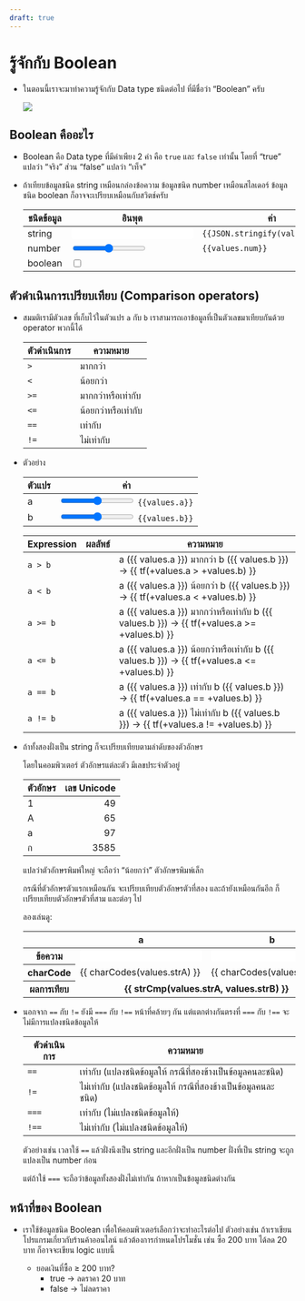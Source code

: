 ```yaml
---
draft: true
---
```


<script setup>
  import { reactive } from 'vue'
  import JsConsole from './components/JsConsole.vue'
  import BooleanValue from './components/BooleanValue.vue'

const values = reactive({
  str: 'hello',
  strA: 'apple',
  strB: 'apricot',
  num: 42,
  bool: false,
  a: 5,
  b: 3,
})

const charCodes = (str) => Array.from({ length: str.length }, (_, i) => str.charCodeAt(i)).join(', ')

const tf = (v) => v ? 'จริง' : 'เท็จ'
const strCmp = (a, b) => {
  if (a < b) {
    return 'a < b'
  } else if (a > b) {
    return 'a > b'
  } else if (a == b) {
    return 'a == b'
  }
  return '???'
}
</script>

<style scoped>
  .n-input-text {
    border: 1px solid var(--vp-c-divider);
    padding: 0 0.25em;
    border-radius: 4px;
    font: inherit;
    box-shadow: inset 0 1px 3px var(--vp-c-divider);
  }
</style>

# รู้จักกับ Boolean

- ในตอนนี้เราจะมาทำความรู้จักกับ Data type ชนิดต่อไป ที่มีชื่อว่า “Boolean” ครับ

  ![](https://im.dt.in.th/ipfs/bafybeihoinyo3odbmie2msxjzkgkbwz7sb7kswie27vhqfepvqqc6ibjl4/image.webp)

## Boolean คืออะไร

- Boolean คือ Data type ที่มีค่าเพียง 2 ค่า คือ `true` และ `false` เท่านั้น
  โดยที่ “true” แปลว่า “จริง” ส่วน “false” แปลว่า “เท็จ”

  <JsConsole input="true" :output="{value: true}" />

  <JsConsole input="false" :output="{value: false}" />

- ถ้าเทียบข้อมูลชนิด string เหมือนกล่องข้อความ
  ข้อมูลชนิด number เหมือนสไลเดอร์
  ข้อมูลชนิด boolean ก็อาจจะเปรียบเหมือนกับสวิตช์ครับ

  | ชนิดข้อมูล | อินพุต                                                                     | ค่า                                         |
  | ---------- | -------------------------------------------------------------------------- | ------------------------------------------- |
  | string     | <input v-model="values.str" size="16" maxlength="20" class="n-input-text"> | <code>{{JSON.stringify(values.str)}}</code> |
  | number     | <input v-model="values.num" type="range" min="0" max="100">                | <code>{{values.num}}</code>                 |
  | boolean    | <input v-model="values.bool" type="checkbox">                              | <BooleanValue :value="values.bool" />       |

## ตัวดำเนินการเปรียบเทียบ (Comparison operators)

- สมมติเรามีตัวเลข ที่เก็บไว้ในตัวแปร `a` กับ `b`
  เราสามารถเอาข้อมูลที่เป็นตัวเลขมาเทียบกันด้วย operator พวกนี้ได้

  | ตัวดำเนินการ | ความหมาย            |
  | ------------ | ------------------- |
  | `>`          | มากกว่า             |
  | `<`          | น้อยกว่า            |
  | `>=`         | มากกว่าหรือเท่ากับ  |
  | `<=`         | น้อยกว่าหรือเท่ากับ |
  | `==`         | เท่ากับ             |
  | `!=`         | ไม่เท่ากับ          |

- ตัวอย่าง

  | ตัวแปร | ค่า                                                                                  |
  | ------ | ------------------------------------------------------------------------------------ |
  | a      | <input v-model="values.a" type="range" min="-10" max="10"> <code>{{values.a}}</code> |
  | b      | <input v-model="values.b" type="range" min="-10" max="10"> <code>{{values.b}}</code> |

  <JsConsole :input="`let a = ${values.a};\nlet b = ${values.b};`" />

  | Expression | ผลลัพธ์                                          | ความหมาย                                                                                          |
  | ---------- | ------------------------------------------------ | ------------------------------------------------------------------------------------------------- |
  | `a > b`    | <BooleanValue :value="+values.a > +values.b" />  | a ({{ values.a }}) มากกว่า b ({{ values.b }}) &rarr; {{ tf(+values.a > +values.b) }}              |
  | `a < b`    | <BooleanValue :value="+values.a < +values.b" />  | a ({{ values.a }}) น้อยกว่า b ({{ values.b }}) &rarr; {{ tf(+values.a < +values.b) }}             |
  | `a >= b`   | <BooleanValue :value="+values.a >= +values.b" /> | a ({{ values.a }}) มากกว่าหรือเท่ากับ b ({{ values.b }}) &rarr; {{ tf(+values.a >= +values.b) }}  |
  | `a <= b`   | <BooleanValue :value="+values.a <= +values.b" /> | a ({{ values.a }}) น้อยกว่าหรือเท่ากับ b ({{ values.b }}) &rarr; {{ tf(+values.a <= +values.b) }} |
  | `a == b`   | <BooleanValue :value="+values.a == +values.b" /> | a ({{ values.a }}) เท่ากับ b ({{ values.b }}) &rarr; {{ tf(+values.a == +values.b) }}             |
  | `a != b`   | <BooleanValue :value="+values.a != +values.b" /> | a ({{ values.a }}) ไม่เท่ากับ b ({{ values.b }}) &rarr; {{ tf(+values.a != +values.b) }}          |

- ถ้าทั้งสองฝั่งเป็น string ก็จะเปรียบเทียบตามลำดับของตัวอักษร

  <JsConsole input='"apple" < "banana"' :output="{value: true}" />

  โดยในคอมพิวเตอร์ ตัวอักษรแต่ละตัว มีเลขประจำตัวอยู่

  | ตัวอักษร | เลข Unicode |
  | -------- | ----------: |
  | 1        |          49 |
  | A        |          65 |
  | a        |          97 |
  | ก        |        3585 |

  แปลว่าตัวอักษรพิมพ์ใหญ่ จะถือว่า “น้อยกว่า” ตัวอักษรพิมพ์เล็ก

  <JsConsole input='"apple" < "Banana"' :output="{value: false}" />

  กรณีที่ตัวอักษรตัวแรกเหมือนกัน จะเปรียบเทียบตัวอักษรตัวที่สอง
  และถ้ายังเหมือนกันอีก ก็เปรียบเทียบตัวอักษรตัวที่สาม และต่อๆ ไป

  <JsConsole input='"apple" < "apricot"' :output="{value: true}" />

  ลองเล่นดู:

  <table>
    <thead>
      <tr><th></th><th>a</th><th>b</th></tr>
    </thead>
    <tbody>
      <tr>
        <th scope="row">ข้อความ</th>
        <td><input v-model="values.strA" size="16" class="n-input-text"></td>
        <td><input v-model="values.strB" size="16" class="n-input-text"></td>
      </tr>
      <tr>
        <th scope="row">charCode</th>
        <td style="width: 256px">{{ charCodes(values.strA) }}</td>
        <td style="width: 256px">{{ charCodes(values.strB) }}</td>
      </tr>
      <tr>
        <th scope="row">ผลการเทียบ</th>
        <td colspan="2" style="text-align: center">
          <strong>{{ strCmp(values.strA, values.strB) }}</strong>
        </td>
      </tr>
    </tbody>
  </table>

- นอกจาก `==` กับ `!=`
  ยังมี `===` กับ `!==`
  หน้าที่คล้ายๆ กัน แต่แตกต่างกันตรงที่ `===` กับ `!==` จะไม่มีการแปลงชนิดข้อมูลให้

  | ตัวดำเนินการ | ความหมาย                                                        |
  | ------------ | --------------------------------------------------------------- |
  | `==`         | เท่ากับ (แปลงชนิดข้อมูลให้ กรณีที่สองข้างเป็นข้อมูลคนละชนิด)    |
  | `!=`         | ไม่เท่ากับ (แปลงชนิดข้อมูลให้ กรณีที่สองข้างเป็นข้อมูลคนละชนิด) |
  | `===`        | เท่ากับ (ไม่แปลงชนิดข้อมูลให้)                                  |
  | `!==`        | ไม่เท่ากับ (ไม่แปลงชนิดข้อมูลให้)                               |

  ตัวอย่างเช่น
  เวลาใช้ `==` แล้วฝั่งนึงเป็น string และอีกฝั่งเป็น number
  ฝั่งที่เป็น string จะถูกแปลงเป็น number ก่อน

  <JsConsole input='"42" == 42' :output="{value: true}" />

  แต่ถ้าใช้ `===`
  จะถือว่าข้อมูลทั้งสองฝั่งไม่เท่ากัน ถ้าหากเป็นข้อมูลชนิดต่างกัน

  <JsConsole input='"42" === 42' :output="{value: false}" />

## หน้าที่ของ Boolean

- เราใช้ข้อมูลชนิด Boolean เพื่อให้คอมพิวเตอร์เลือกว่าจะทำอะไรต่อไป
  ตัวอย่างเช่น
  ถ้าเราเขียนโปรแกรมเกี่ยวกับร้านค้าออนไลน์
  แล้วต้องการกำหนดโปรโมชั่น เช่น ซื้อ 200 บาท ได้ลด 20 บาท
  ก็อาจจะเขียน logic แบบนี้

  - ยอดเงินที่ซื้อ ≥ 200 บาท?
    - true &rarr; ลดราคา 20 บาท
    - false &rarr; ไม่ลดราคา
